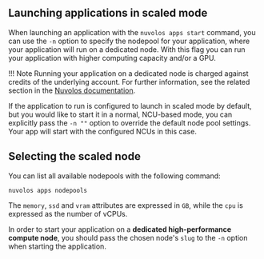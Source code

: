 ## Launching applications in scaled mode

When launching an application with the `nuvolos apps start` command, you can use the `-n` option to specify the nodepool for your application, where your application will run on a dedicated node. With this flag you can run your application with higher computing capacity and/or a GPU.

!!! Note Running your application on a dedicated node is charged against credits of the underlying account. For further information, 
see the related section in the [Nuvolos documentation](https://docs.nuvolos.cloud/user-guides/research-guides/high-performance-computing#how-to-scale-your-app).

If the application to run is configured to launch in scaled mode by default, but you would like to start it in 
a normal, NCU-based mode, you can explicitly pass the `-n ""` option to override the default node pool settings. Your app will start with the configured NCUs in this case.

## Selecting the scaled node
You can list all available nodepools with the following command:
```
nuvolos apps nodepools
```
The `memory`, `ssd` and `vram` attributes are expressed in `GB`, while the `cpu` is expressed as the number of vCPUs.


In order to start your application on a **dedicated high-performance compute node**, you should pass the
chosen node's `slug` to the `-n` option when starting the application.
